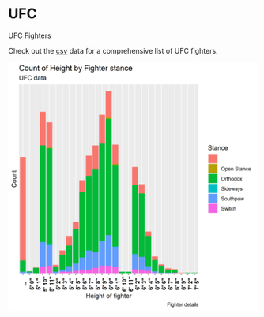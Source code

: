 # UFC
UFC Fighters



Check out the [csv](https://github.com/NicJC/UFC/blob/main/ufc.csv) data for a comprehensive list of UFC fighters.

![alt text](https://github.com/NicJC/UFC/blob/main/fighter%20height.png)


